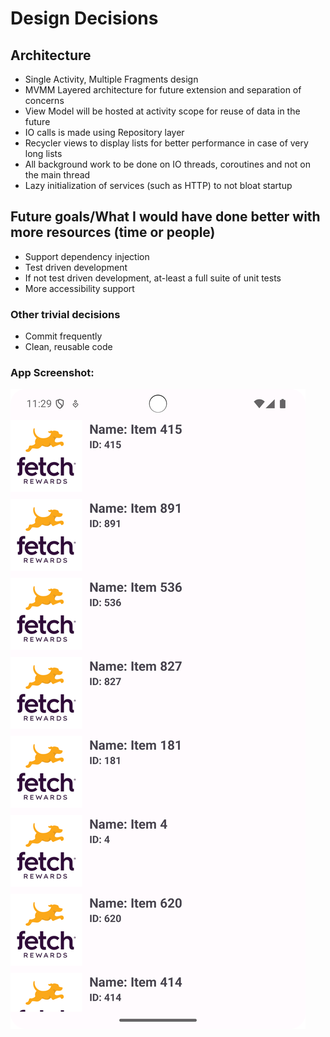 # Design Decisions

## Architecture
 - Single Activity, Multiple Fragments design
 - MVMM Layered architecture for future extension and separation of concerns
 - View Model will be hosted at activity scope for reuse of data in the future
 - IO calls is made using Repository layer
 - Recycler views to display lists for better performance in case of very long lists
 - All background work to be done on IO threads, coroutines and not on the main thread
 - Lazy initialization of services (such as HTTP) to not bloat startup

## Future goals/What I would have done better with more resources (time or people)
- Support dependency injection
- Test driven development
- If not test driven development, at-least a full suite of unit tests
- More accessibility support


### Other trivial decisions
- Commit frequently
- Clean, reusable code


### App Screenshot:
![img.png](img.png)
